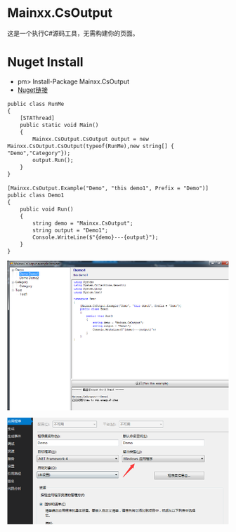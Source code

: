 # Mainxx.CsOutput
这是一个执行C#源码工具，无需构建你的页面。

# Nuget Install
- pm> Install-Package Mainxx.CsOutput
- [Nuget链接](https://www.nuget.org/packages/Mainxx.CsOutput)

```
public class RunMe
{
    [STAThread]
    public static void Main()
    {
        Mainxx.CsOutput.CsOutput output = new Mainxx.CsOutput.CsOutput(typeof(RunMe),new string[] { "Demo","Category"});
        output.Run();
    }
}

[Mainxx.CsOutput.Example("Demo", "this demo1", Prefix = "Demo")]
public class Demo1
{
    public void Run()
    {
        string demo = "Mainxx.CsOutput";
        string output = "Demo1";
        Console.WriteLine($"{demo}---{output}");
    }
}
```

![one](https://raw.githubusercontent.com/mainxx/CsOutput/master/img/2.png)

![two](https://raw.githubusercontent.com/mainxx/CsOutput/master/img/1.png)
